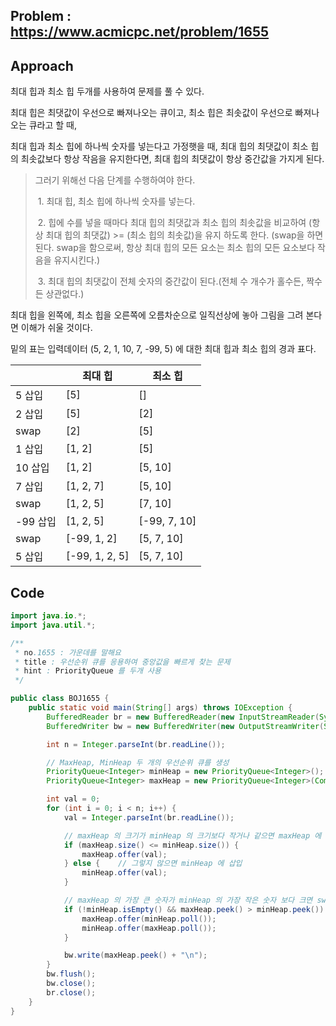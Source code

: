 ## Problem : https://www.acmicpc.net/problem/1655

## Approach

최대 힙과 최소 힙 두개를 사용하여 문제를 풀 수 있다. 

최대 힙은 최댓값이 우선으로 빠져나오는 큐이고, 최소 힙은 최솟값이 우선으로 빠져나오는 큐라고 할 때,

최대 힙과 최소 힙에 하나씩 숫자를 넣는다고 가정햇을 때, 최대 힙의 최댓값이 최소 힙의 최솟값보다 항상 작음을 유지한다면, 최대 힙의 최댓값이 항상 중간값을 가지게 된다.

> 그러기 위해선 다음 단계를 수행하여야 한다.
>
> ​	1. 최대 힙, 최소 힙에 하나씩 숫자를 넣는다.
>
> ​	2. 힙에 수를 넣을 때마다 최대 힙의 최댓값과 최소 힙의 최솟값을 비교하여 (항상 최대 힙의 최댓값) >= (최소 힙의 최솟값)을 유지 하도록 한다. (swap을 하면 된다. swap을 함으로써, 항상 최대 힙의 모든 요소는 최소 힙의 모든 요소보다 작음을 유지시킨다.)
>
> ​	3. 최대 힙의 최댓값이 전체 숫자의 중간값이 된다.(전체 수 개수가 홀수든, 짝수든 상관없다.)

최대 힙을 왼쪽에, 최소 힙을 오른쪽에 오름차순으로 일직선상에 놓아 그림을 그려 본다면 이해가 쉬울 것이다.

밑의 표는 입력데이터 (5, 2, 1, 10, 7, -99, 5) 에 대한 최대 힙과 최소 힙의 경과 표다.

|          | 최대 힙        | 최소 힙      |
| -------- | -------------- | ------------ |
| 5 삽입   | [5]            | []           |
| 2 삽입   | [5]            | [2]          |
| swap     | [2]            | [5]          |
| 1 삽입   | [1, 2]         | [5]          |
| 10 삽입  | [1, 2]         | [5, 10]      |
| 7 삽입   | [1, 2, 7]      | [5, 10]      |
| swap     | [1, 2, 5]      | [7, 10]      |
| -99 삽입 | [1, 2, 5]      | [-99, 7, 10] |
| swap     | [-99, 1, 2]    | [5, 7, 10]   |
| 5 삽입   | [-99, 1, 2, 5] | [5, 7, 10]   |

## Code

```java
import java.io.*;
import java.util.*;

/**
 * no.1655 : 가운데를 말해요
 * title : 우선순위 큐를 응용하여 중앙값을 빠르게 찾는 문제
 * hint : PriorityQueue 를 두개 사용
 */

public class BOJ1655 {
    public static void main(String[] args) throws IOException {
        BufferedReader br = new BufferedReader(new InputStreamReader(System.in));
        BufferedWriter bw = new BufferedWriter(new OutputStreamWriter(System.out));

        int n = Integer.parseInt(br.readLine());

        // MaxHeap, MinHeap 두 개의 우선순위 큐를 생성
        PriorityQueue<Integer> minHeap = new PriorityQueue<Integer>();
        PriorityQueue<Integer> maxHeap = new PriorityQueue<Integer>(Comparator.reverseOrder());

        int val = 0;
        for (int i = 0; i < n; i++) {
            val = Integer.parseInt(br.readLine());

            // maxHeap 의 크기가 minHeap 의 크기보다 작거나 같으면 maxHeap 에 삽입
            if (maxHeap.size() <= minHeap.size()) {
                maxHeap.offer(val);
            } else {    // 그렇지 않으면 minHeap 에 삽입
                minHeap.offer(val);
            }

            // maxHeap 의 가장 큰 숫자가 minHeap 의 가장 작은 숫자 보다 크면 swap
            if (!minHeap.isEmpty() && maxHeap.peek() > minHeap.peek()) {
                maxHeap.offer(minHeap.poll());
                minHeap.offer(maxHeap.poll());
            }

            bw.write(maxHeap.peek() + "\n");
        }
        bw.flush();
        bw.close();
        br.close();
    }
}
```

